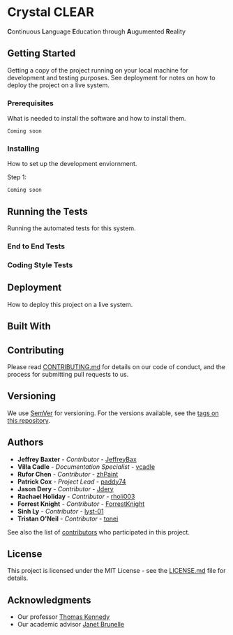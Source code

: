 # Crystal CLEAR
**C**ontinuous **L**anguage **E**ducation through **A**ugumented **R**eality

## Getting Started
Getting a copy of the project running on your local machine for development and testing purposes. See deployment for notes on how to deploy the project on a live system.

### Prerequisites
What is needed to install the software and how to install them.
```
Coming soon
```

### Installing
How to set up the development enviornment.

Step 1:
```
Coming soon
```

## Running the Tests
Running the automated tests for this system.

### End to End Tests


### Coding Style Tests


## Deployment
How to deploy this project on a live system.

## Built With


## Contributing
Please read [CONTRIBUTING.md](CONTRIBUTING.md) for details on our code of conduct, and the process for submitting pull requests to us.

## Versioning
We use [SemVer](http://semver.org/) for versioning. For the versions available, see the [tags on this repository]().

## Authors
* **Jeffrey Baxter** - *Contributor* - [JeffreyBax](https://github.com/JeffreyBax)
* **Villa Cadle** - *Documentation Specialist* - [vcadle](https://github.com/vcadle)
* **Rufor Chen** - *Contributor* - [zhPaint](https://github.com/zhPaint)
* **Patrick Cox** - *Project Lead* - [paddy74](https://github.com/paddy74)
* **Jason Dery** - *Contributor* - [Jdery](https://github.com/Jdery)
* **Rachael Holiday** - *Contributor* - [rholi003](https://github.com/rholi003)
* **Forrest Knight** - *Contributor* - [ForrestKnight](https://github.com/ForrestKnight)
* **Sinh Ly** - *Contributor* - [lyst-01](https://github.com/lyst-01)
* **Tristan O'Neil** - *Contributor* - [tonei](https://github.com/tonei)

See also the list of [contributors](https://github.com/paddy74/cs532-s17/graphs/contributors) who participated in this project.

## License
This project is licensed under the MIT License - see the [LICENSE.md](LICENSE.md) file for details.

## Acknowledgments
* Our professor [Thomas Kennedy](http://www.cs.odu.edu/~tkennedy/)
* Our academic advisor [Janet Brunelle](http://www.cs.odu.edu/~brunelle/)
